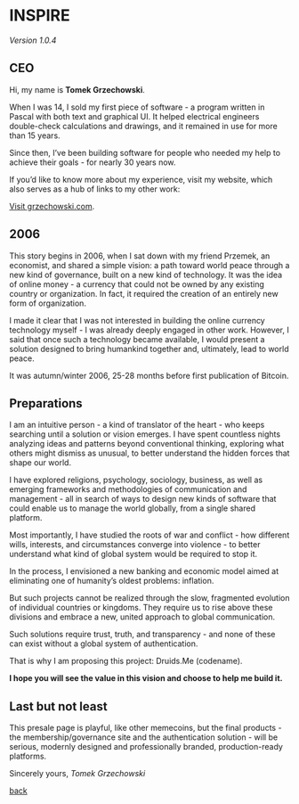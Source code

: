# INSPIRE

*Version 1.0.4*

## CEO

Hi, my name is **Tomek Grzechowski**.

When I was 14, I sold my first piece of software - a program written in Pascal with both text and graphical UI. It helped electrical engineers double-check calculations and drawings, and it remained in use for more than 15 years.

Since then, I’ve been building software for people who needed my help to achieve their goals - for nearly 30 years now.

If you’d like to know more about my experience, visit my website, which also serves as a hub of links to my other work:

[Visit grzechowski.com](http://grzechowski.com).

## 2006

This story begins in 2006, when I sat down with my friend Przemek, an economist, and shared a simple vision: a path toward world peace through a new kind of governance, built on a new kind of technology. It was the idea of online money - a currency that could not be owned by any existing country or organization. In fact, it required the creation of an entirely new form of organization.

I made it clear that I was not interested in building the online currency technology myself - I was already deeply engaged in other work. However, I said that once such a technology became available, I would present a solution designed to bring humankind together and, ultimately, lead to world peace.

It was autumn/winter 2006, 25-28 months before first publication of Bitcoin.

## Preparations

I am an intuitive person - a kind of translator of the heart - who keeps searching until a solution or vision emerges. I have spent countless nights analyzing ideas and patterns beyond conventional thinking, exploring what others might dismiss as unusual, to better understand the hidden forces that shape our world.

I have explored religions, psychology, sociology, business, as well as emerging frameworks and methodologies of communication and management - all in search of ways to design new kinds of software that could enable us to manage the world globally, from a single shared platform.

Most importantly, I have studied the roots of war and conflict - how different wills, interests, and circumstances converge into violence - to better understand what kind of global system would be required to stop it.

In the process, I envisioned a new banking and economic model aimed at eliminating one of humanity’s oldest problems: inflation.

But such projects cannot be realized through the slow, fragmented evolution of individual countries or kingdoms. They require us to rise above these divisions and embrace a new, united approach to global communication.

Such solutions require trust, truth, and transparency - and none of these can exist without a global system of authentication.

That is why I am proposing this project: Druids.Me (codename).

**I hope you will see the value in this vision and choose to help me build it.**

## Last but not least

This presale page is playful, like other memecoins, but the final products - the membership/governance site and the authentication solution - will be serious, modernly designed and professionally branded, production-ready platforms.

Sincerely yours,
*Tomek Grzechowski*

[back](/)